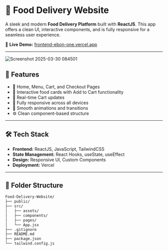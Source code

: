 # 🍕 Food Delivery Website

A sleek and modern **Food Delivery Platform** built with **ReactJS**. This app offers a clean UI, interactive components, and is fully responsive for a seamless user experience.

🔗 **Live Demo:** [frontend-ebon-one.vercel.app](https://frontend-ebon-one.vercel.app/)

---
![Screenshot 2025-03-30 084501](https://github.com/user-attachments/assets/8d17bff2-2208-4fa2-b8ba-e553776c0774)


## 🚀 Features

- 🧾 Home, Menu, Cart, and Checkout Pages
- 🍴 Interactive food cards with Add to Cart functionality
- 🛒 Real-time Cart updates
- 📱 Fully responsive across all devices
- 🔄 Smooth animations and transitions
- ⚙️ Clean component-based structure

---

## 🛠️ Tech Stack

- **Frontend:** ReactJS, JavaScript, TailwindCSS
- **State Management:** React Hooks, useState, useEffect
- **Design:** Responsive UI, Custom Components
- **Deployment:** Vercel

---

## 📁 Folder Structure

```bash
Food-Delivery-Website/
├── public/
├── src/
│   ├── assets/
│   ├── components/
│   ├── pages/
│   └── App.jsx
├── .gitignore
├── README.md
├── package.json
└── tailwind.config.js
